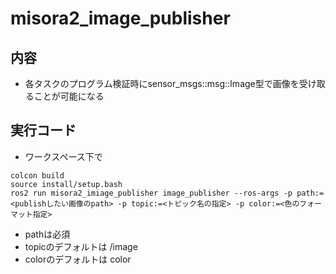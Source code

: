 # misora2_image_publisher
## 内容
 - 各タスクのプログラム検証時にsensor_msgs::msg::Image型で画像を受け取ることが可能になる
## 実行コード
 - ワークスペース下で
~~~bash!
colcon build
source install/setup.bash
ros2 run misora2_imiage_publisher image_publisher --ros-args -p path:=<publishしたい画像のpath> -p topic:=<トピック名の指定> -p color:=<色のフォーマット指定>
~~~
 - pathは必須
 - topicのデフォルトは /image
 - colorのデフォルトは color